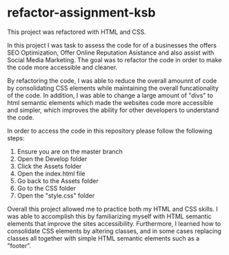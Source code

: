 # refactor-assignment-ksb

This project was refactored with HTML and CSS. 

In this project I was task to assess the code for of a businesses the offers SEO Optimization, Offer Online Reputation Asistance and also assist with Social Media Marketing. The goal was to refactor the code in order to make the code more accessible and cleaner.

By refactoring the code, I was able to reduce the overall amounnt of code by consolidating CSS elements while maintaining the overall funcationality of the code. In addition, I was able to change a large amount of "divs" to html semantic elements which made the websites code more accessible and simpler, which improves the ability for other developers to understand the code. 

In order to access the code in this repository please follow the following steps:
  1. Ensure you are on the master branch
  2. Open the Develop folder
  3. Click the Assets folder
  4. Open the index.html file
  5. Go back to the Assets folder
  6. Go to the CSS folder
  7. Open the "style.css" folder
  
  Overall this project allowed me to practice both my HTML and CSS skills. I was able to accomplish this by familiarizing myself with HTML semantic elements that improve the sites accessibility. Furthermore, I learned how to consolidate CSS elements by altering classes, and in some cases replacing classes all together with simple HTML semantic elements such as a "footer".
  
    
